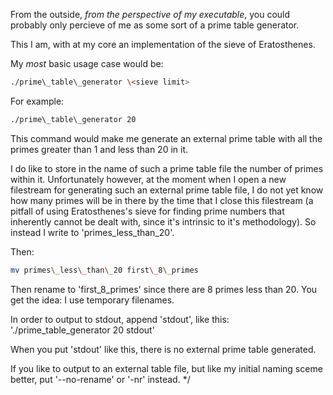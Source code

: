 From the outside, _from the perspective of my executable_, you could probably only percieve of me as some sort of a prime table generator.

This I am, with at my core an implementation of the sieve of Eratosthenes.

My _most_ basic usage case would be:
```bash
./prime\_table\_generator \<sieve limit>
```

For example:
```bash
./prime\_table\_generator 20
```

This command would make me generate an external prime table with all the primes greater than 1 and less than 20 in it.

I do like to store in the name of such a prime table file the number of primes within it.
Unfortunately however, at the moment when I open a new filestream for generating such an external prime table file, I do not yet know how many primes will be in there by the time that I close this filestream (a pitfall of using Eratosthenes's sieve for finding prime numbers that inherently cannot be dealt with, since it's intrinsic to it's methodology). So instead I write to 'primes\_less\_than\_20'.

Then:
```bash
mv primes\_less\_than\_20 first\_8\_primes
```

Then rename to 'first\_8\_primes' since there are 8 primes less than 20.
You get the idea: I use temporary filenames.

In order to output to stdout, append 'stdout', like this:
'./prime\_table\_generator 20 stdout'

When you put 'stdout' like this, there is no external prime table generated.

If you like to output to an external table file, but like my initial naming sceme better, put '--no-rename' or '-nr' instead. */
